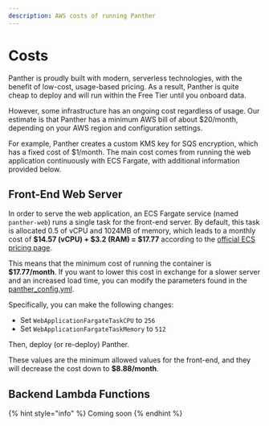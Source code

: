 ```yaml
---
description: AWS costs of running Panther
---
```


# Costs

Panther is proudly built with modern, serverless technologies, with the benefit of low-cost, usage-based pricing. As a result, Panther is quite cheap to deploy and will run within the Free Tier until you onboard data.

However, some infrastructure has an ongoing cost regardless of usage. Our estimate is that Panther has a minimum AWS bill of about \$20/month, depending on your AWS region and configuration settings.

For example, Panther creates a custom KMS key for SQS encryption, which has a fixed cost of \$1/month. The main cost comes from running the web application continuously with ECS Fargate, with additional information provided below.

## Front-End Web Server

In order to serve the web application, an ECS Fargate service (named `panther-web`) runs a single task for the front-end server. By default, this task is allocated 0.5 of vCPU and 1024MB of memory, which leads to a monthly cost of **$14.57 (vCPU) + $3.2 (RAM) = \$17.77** according to the [official ECS pricing page](https://aws.amazon.com/fargate/pricing/).

This means that the minimum cost of running the container is **\$17.77/month**. If you want to lower this cost in exchange for a slower server and an increased load time, you can modify the parameters found in the [panther_config.yml](https://github.com/panther-labs/panther/blob/master/deployments/panther_config.yml).

Specifically, you can make the following changes:

- Set `WebApplicationFargateTaskCPU` to `256`
- Set `WebApplicationFargateTaskMemory` to `512`

Then, deploy (or re-deploy) Panther.

These values are the minimum allowed values for the front-end, and they will decrease the cost down to **\$8.88/month**.

## Backend Lambda Functions

{% hint style="info" %}
Coming soon
{% endhint %}
